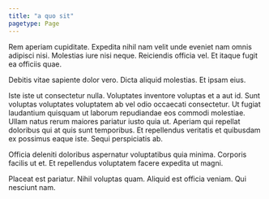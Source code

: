 ```yaml
---
title: "a quo sit"
pagetype: Page
---
```

Rem aperiam cupiditate. Expedita nihil nam velit unde eveniet nam omnis adipisci nisi. Molestias iure nisi neque. Reiciendis officia vel. Et itaque fugit ea officiis quae.

Debitis vitae sapiente dolor vero. Dicta aliquid molestias. Et ipsam eius.

Iste iste ut consectetur nulla. Voluptates inventore voluptas et a aut id. Sunt voluptas voluptates voluptatem ab vel odio occaecati consectetur. Ut fugiat laudantium quisquam ut laborum repudiandae eos commodi molestiae.
Ullam natus rerum maiores pariatur iusto quia ut. Aperiam qui repellat doloribus qui at quis sunt temporibus. Et repellendus veritatis et quibusdam ex possimus eaque iste. Sequi perspiciatis ab.

Officia deleniti doloribus aspernatur voluptatibus quia minima. Corporis facilis ut et. Et repellendus voluptatem facere expedita ut magni.

Placeat est pariatur. Nihil voluptas quam. Aliquid est officia veniam. Qui nesciunt nam.
